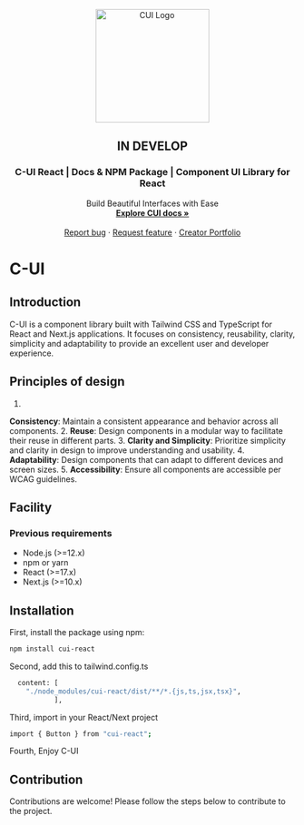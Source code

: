 <p align="center">
  <a href="https://c-ui.agustin.top/">
    <img src="https://res.cloudinary.com/draig/image/upload/v1720318582/cui/qri5p1r8fwfp8wvfc6l0.png" alt="CUI Logo" width="200" height="200">
  </a>
</p>
<h2 align="center">IN DEVELOP</h2>

<h3 align="center">C-UI React | Docs & NPM Package | Component UI Library for React</h3>

<p align="center">
  Build Beautiful Interfaces with Ease
  <br>
<a href="https://c-ui.agustin.top/"><strong>Explore CUI docs »</strong></a>
  <br>
  <br>
  <a href="https://github.com/nitdraig/cui-react/issues">Report bug</a>
  ·
  <a href="https://github.com/nitdraig/cui-react/issues">Request feature</a>
  ·
  <a href="https://agustin.top/">Creator Portfolio</a>
</p>

# C-UI

## Introduction
C-UI is a component library built with Tailwind CSS and TypeScript for React and Next.js applications. It focuses on consistency, reusability, clarity, simplicity and adaptability to provide an excellent user and developer experience.

## Principles of design
1.
**Consistency**: Maintain a consistent appearance and behavior across all components.
2. **Reuse**: Design components in a modular way to facilitate their reuse in different parts.
3. **Clarity and Simplicity**: Prioritize simplicity and clarity in design to improve understanding and usability.
4.
**Adaptability**: Design components that can adapt to different devices and screen sizes.
5. **Accessibility**: Ensure all components are accessible per WCAG guidelines.

## Facility
### Previous requirements
- Node.js (>=12.x)
- npm or yarn
- React (>=17.x)
- Next.js (>=10.x)


## Installation

First, install the package using npm:

```bash
npm install cui-react
```
Second, add this to tailwind.config.ts
```bash
  content: [
    "./node_modules/cui-react/dist/**/*.{js,ts,jsx,tsx}",
           ], 

```
Third, import in your React/Next project
```bash
import { Button } from "cui-react";
```
Fourth, Enjoy C-UI


## Contribution
Contributions are welcome! Please follow the steps below to contribute to the project.
